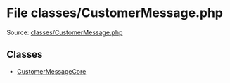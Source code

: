 File classes/CustomerMessage.php
=========

Source: [classes/CustomerMessage.php](https://github.com/PrestaShop/PrestaShop/blob/1.5.0.5/classes/CustomerMessage.php)


Classes
-------

* [CustomerMessageCore](class.CustomerMessageCore.md)

